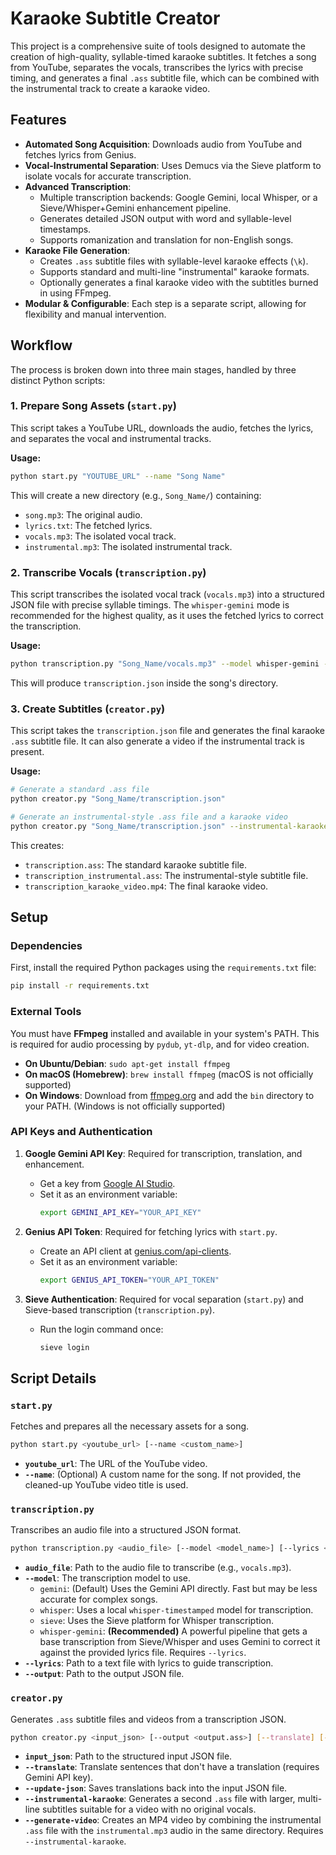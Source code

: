 # Karaoke Subtitle Creator

This project is a comprehensive suite of tools designed to automate the creation of high-quality, syllable-timed karaoke subtitles. It fetches a song from YouTube, separates the vocals, transcribes the lyrics with precise timing, and generates a final `.ass` subtitle file, which can be combined with the instrumental track to create a karaoke video.

## Features

-   **Automated Song Acquisition**: Downloads audio from YouTube and fetches lyrics from Genius.
-   **Vocal-Instrumental Separation**: Uses Demucs via the Sieve platform to isolate vocals for accurate transcription.
-   **Advanced Transcription**:
    -   Multiple transcription backends: Google Gemini, local Whisper, or a Sieve/Whisper+Gemini enhancement pipeline.
    -   Generates detailed JSON output with word and syllable-level timestamps.
    -   Supports romanization and translation for non-English songs.
-   **Karaoke File Generation**:
    -   Creates `.ass` subtitle files with syllable-level karaoke effects (`\k`).
    -   Supports standard and multi-line "instrumental" karaoke formats.
    -   Optionally generates a final karaoke video with the subtitles burned in using FFmpeg. 
-   **Modular & Configurable**: Each step is a separate script, allowing for flexibility and manual intervention.

## Workflow

The process is broken down into three main stages, handled by three distinct Python scripts:

### 1. Prepare Song Assets (`start.py`)

This script takes a YouTube URL, downloads the audio, fetches the lyrics, and separates the vocal and instrumental tracks.

**Usage:**
```bash
python start.py "YOUTUBE_URL" --name "Song Name"
```

This will create a new directory (e.g., `Song_Name/`) containing:
-   `song.mp3`: The original audio.
-   `lyrics.txt`: The fetched lyrics.
-   `vocals.mp3`: The isolated vocal track.
-   `instrumental.mp3`: The isolated instrumental track.

### 2. Transcribe Vocals (`transcription.py`)

This script transcribes the isolated vocal track (`vocals.mp3`) into a structured JSON file with precise syllable timings. The `whisper-gemini` mode is recommended for the highest quality, as it uses the fetched lyrics to correct the transcription.

**Usage:**
```bash
python transcription.py "Song_Name/vocals.mp3" --model whisper-gemini --lyrics "Song_Name/lyrics.txt" --output "Song_Name/transcription.json"
```

This will produce `transcription.json` inside the song's directory.

### 3. Create Subtitles (`creator.py`)

This script takes the `transcription.json` file and generates the final karaoke `.ass` subtitle file. It can also generate a video if the instrumental track is present.

**Usage:**
```bash
# Generate a standard .ass file
python creator.py "Song_Name/transcription.json"

# Generate an instrumental-style .ass file and a karaoke video
python creator.py "Song_Name/transcription.json" --instrumental-karaoke --generate-video
```

This creates:
-   `transcription.ass`: The standard karaoke subtitle file.
-   `transcription_instrumental.ass`: The instrumental-style subtitle file.
-   `transcription_karaoke_video.mp4`: The final karaoke video.

## Setup

### Dependencies

First, install the required Python packages using the `requirements.txt` file:

```bash
pip install -r requirements.txt
```

### External Tools

You must have **FFmpeg** installed and available in your system's PATH. This is required for audio processing by `pydub`, `yt-dlp`, and for video creation.

-   **On Ubuntu/Debian**: `sudo apt-get install ffmpeg`
-   **On macOS (Homebrew)**: `brew install ffmpeg` (macOS is not officially supported)
-   **On Windows**: Download from [ffmpeg.org](https://ffmpeg.org/download.html) and add the `bin` directory to your PATH. (Windows is not officially supported)

### API Keys and Authentication

1.  **Google Gemini API Key**: Required for transcription, translation, and enhancement.
    -   Get a key from [Google AI Studio](https://aistudio.google.com/app/apikey).
    -   Set it as an environment variable:
        ```bash
        export GEMINI_API_KEY="YOUR_API_KEY"
        ```

2.  **Genius API Token**: Required for fetching lyrics with `start.py`.
    -   Create an API client at [genius.com/api-clients](https://genius.com/api-clients).
    -   Set it as an environment variable:
        ```bash
        export GENIUS_API_TOKEN="YOUR_API_TOKEN"
        ```

3.  **Sieve Authentication**: Required for vocal separation (`start.py`) and Sieve-based transcription (`transcription.py`).
    -   Run the login command once:
        ```bash
        sieve login
        ```

## Script Details

### `start.py`

Fetches and prepares all the necessary assets for a song.

```bash
python start.py <youtube_url> [--name <custom_name>]
```
-   **`youtube_url`**: The URL of the YouTube video.
-   **`--name`**: (Optional) A custom name for the song. If not provided, the cleaned-up YouTube video title is used.

### `transcription.py`

Transcribes an audio file into a structured JSON format.

```bash
python transcription.py <audio_file> [--model <model_name>] [--lyrics <lyrics_file>] [...]
```
-   **`audio_file`**: Path to the audio file to transcribe (e.g., `vocals.mp3`).
-   **`--model`**: The transcription model to use.
    -   `gemini`: (Default) Uses the Gemini API directly. Fast but may be less accurate for complex songs.
    -   `whisper`: Uses a local `whisper-timestamped` model for transcription.
    -   `sieve`: Uses the Sieve platform for Whisper transcription.
    -   `whisper-gemini`: **(Recommended)** A powerful pipeline that gets a base transcription from Sieve/Whisper and uses Gemini to correct it against the provided lyrics file. Requires `--lyrics`.
-   **`--lyrics`**: Path to a text file with lyrics to guide transcription.
-   **`--output`**: Path to the output JSON file.

### `creator.py`

Generates `.ass` subtitle files and videos from a transcription JSON.

```bash
python creator.py <input_json> [--output <output.ass>] [--translate] [--instrumental-karaoke] [--generate-video]
```
-   **`input_json`**: Path to the structured input JSON file.
-   **`--translate`**: Translate sentences that don't have a translation (requires Gemini API key).
-   **`--update-json`**: Saves translations back into the input JSON file.
-   **`--instrumental-karaoke`**: Generates a second `.ass` file with larger, multi-line subtitles suitable for a video with no original vocals.
-   **`--generate-video`**: Creates an MP4 video by combining the instrumental `.ass` file with the `instrumental.mp3` audio in the same directory. Requires `--instrumental-karaoke`.